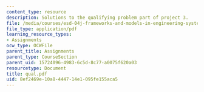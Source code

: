 ```yaml
---
content_type: resource
description: Solutions to the qualifying problem part of project 3.
file: /media/courses/esd-04j-frameworks-and-models-in-engineering-systems-engineering-system-design-spring-2007/8ef2469e10a8444714e1095fe155aca5_qual.pdf
file_type: application/pdf
learning_resource_types:
- Assignments
ocw_type: OCWFile
parent_title: Assignments
parent_type: CourseSection
parent_uid: 15724096-4983-6c5d-8c77-a0075f620a03
resourcetype: Document
title: qual.pdf
uid: 8ef2469e-10a8-4447-14e1-095fe155aca5
---
```

